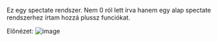 Ez egy spectate rendszer. Nem 0 ról lett írva hanem egy alap spectate rendszerhez írtam hozzá plussz funciókat.

Előnézet:
![image](https://user-images.githubusercontent.com/100534265/159987061-e334cef2-d85f-4d57-9231-e5367d400c1b.png)
